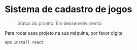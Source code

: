 <h1>Sistema de cadastro de jogos</h1>

> Status do projeto: Em dessenvolvimento

Para rodar esse projeto na sua máquina, por favor digite:

```
npm install react
```
